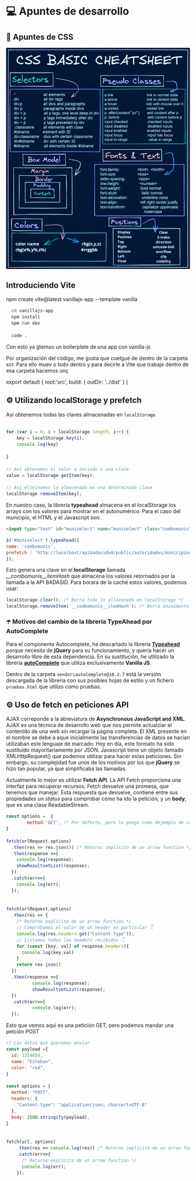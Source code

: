 # 💻 Apuntes de desarrollo

## 🎨 Apuntes de CSS

![](img/css-cheatsheet.jpg)


## Introduciendo Vite

npm create vite@latest vanillajs-app --template vanilla

```bash
  cd vanillajs-app
  npm install
  npm run dev
  
  code .
```

Con esto ya gtemso un boilerplate de una app con vanilla-js

Por organización del código, me gusta que cuelgue de dentro de la carpeta scr. Para ello muev o todo dentro y para decirle a Vite que trabaje dentro de esa carpeta hacemos unç


export default {
  root:'src',
  build: {
    outDir: '../dist'
  }
}




## ⚙️ Utilizando **localStorage** y prefetch

Así obtenemos todas las claves almacenadas en `localStorage`

```javascript

for (var i = 0; i < localStorage.length; i++) {   
    key = localStorage.key(i);
    console.log(key)

}

// Así obtenemos el valor a sociado a una clave
value = localStorage.getItem(key);

// Así eliminamos la almacenada en una determinada clave
localStorage.removeItem(key); 

```

En nuestro caso, la librería **typeahead** almacena en el localStorage los arrays con los valores para mostrar en el autonumérico. Para el caso del municipio, el HTML y el Javascript son:

```html
<input type="text" id="muniselect" name="muniselect" class="combomunis" placeholder="Introduce un municipio y pulsa buscar">
```

```javascript
$('#muniselect').typeahead({
name: 'combomunis',
prefetch : 'http://localhost/apibadasidv4/public/autoridades/municipios'
});
```

Esto genera una clave en el **localStorage** llamada *__combomunis__itemHash* que almacena los valores retornados por la llamada a la API BADASID. Para borara de la caché estos valores, podemos usar:

```javascript
localStorage.clear(); /* Borra todo lo allacenado en localStorage */ 
localStorage.removeItem('__combomunis__itemHash'); /* Borra úncaimente valores de la clave */
```

### ☂️ Motivos del cambio de la librería TypeAhead por AutoComplete

Para el componente Autocomplete, he descartado la librería [**Typeahead**](https://github.com/twitter/typeahead.js) porque necesita de **jQuery** para su funcionamiento, y quería hacer un desarrollo libre de esta dependencia. En su sustitución, he utilizado la librería [**autoComplete**](https://github.com/TarekRaafat/autoComplete.js) que utiliza exclusivamente **Vanilla JS**.

Dentro de la carpeta `vendor\autoComplete@10.2.7` está la versión descargada de la librería con sus posibles hojas de estilo y un fichero `pruebas.html` que utilizo como pruebas.


## ⚙️ Uso de fetch en peticiones API

AJAX correponde a la abreviatura de **Asynchronous JavaScript and XML**. AJAX es una técnica de desarrollo web que nos permite actualziar el contenido de una web sin recargar la página completa.
El XML presente en el nombre se debe a aque inicialmente las transferencias de datos se hacían utilizaban este lenguaje de marcado. Hoy en día, este formato ha sido sustituído mayoritariamente por JSON.
Javascript tiene un objeto llamado XMLHttpRequest() que podemos utilizar para hacer estas peticiones. Sin embargo, su complejidad fue unos de los motivos por los que **jQuery** se hizo tan popular, ya que simplificaba
las llamadas.

Actualmente lo mejor es utilizar **Fetch API**. La API Fetch proporciona una interfaz para recuperar recursos. Fetch devuelve una promesa, que tenemos que manejar. Esta respuesta que devuelve, contiene entre sus propiedades un *status* para comprobar cómo ha ido la petición, y un **body**, que es una clase ReadableStream.

```javascript  
const options =  {
        method:'GET', /* Por defecto, pero lo pongo como dejemplo de cómo se puede parametrizar */
}

fetch(urlRequest,options)
  .then(res => res.json()) /* Retorno implícito de un arrow function */
  .then(response =>{
    console.log(response);
    showResultsetList(response);
  })
  .catch(err=>{
    console.log(err);
  });


fetch(urlRequest,options)
  .then(res => {
    /* Retorno explícito de un arrow function */
    // Comprobamos el valor de un header en particular 👇
    console.log(res.headers.get("Content-Type")); 
    // Listamos todos los headers recibidos 👇
    for (const [key, val] of response.headers){ 
      console.log(key,val)
    }
    return res.json()
  })
  .then(response =>{
          console.log(response);
          showResultsetList(response);
  })
  .catch(err=>{
          console.log(err);
  });
```

Esto que vemos aquí es una petición GET, pero podemos mandar una petción POST

```javascript
// Los datos que queremos enviar
const payload ={
  id: 1354654,
  name: "Esteban",
  color: "red",
}

const options = {
  method: "POST",
  headers: {
    "Content-type": "application/json; charsert=UTF-8"
  },
  body: JSON.stringify(payload),
}


fetch(url, options)
    .then(res => console.log(res)) /* Retorno implícito de un arrow function */
    .catch(err=>{
      /* Retorno explícito de un arrow function */
      console.log(err);
    });
```

